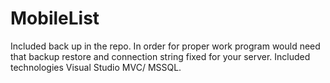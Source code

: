 # MobileList

Included back up in the repo. In order for proper work program would need that backup restore
and connection string fixed for your server.
Included technologies Visual Studio MVC/ MSSQL.